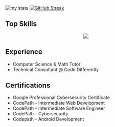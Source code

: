 <div>
  <img alt="my stats" src="https://github-readme-stats.vercel.app/api?username=Vlouis22&show_icons=true&theme=cobalt"/>
  <a href="https://git.io/streak-stats"><img src="https://streak-stats.demolab.com?user=Vlouis22&theme=cobalt&card_width=350" alt="GitHub Streak" /></a>
</div>
  
<h2>Top Skills</h2>

<p align="center">
  <a href="https://skillicons.dev">
    <img src="https://skillicons.dev/icons?i=git,react,python,java,kotlin,html,css,javascript,nodejs,mysql,figma,linux,postman,supabase,androidstudio," />
  </a>
</p>
<h2>Experience</h2>
<ul>
<li>Computer Science & Math Tutor</li>
<li>Technical Consultant @ Code Differently</li>
</ul>

<h2>Certifications</h2>
<ul>
<li>Google Professional Cybersecurity Certificate</li>
<li>CodePath - Intermediate Web Development</li>
<li>CodePath - Intermediate Software Engineer</li>
<li>CodePath - Cybersecurity</li>
<li>Codepath - Android Development</li>
</ul>

